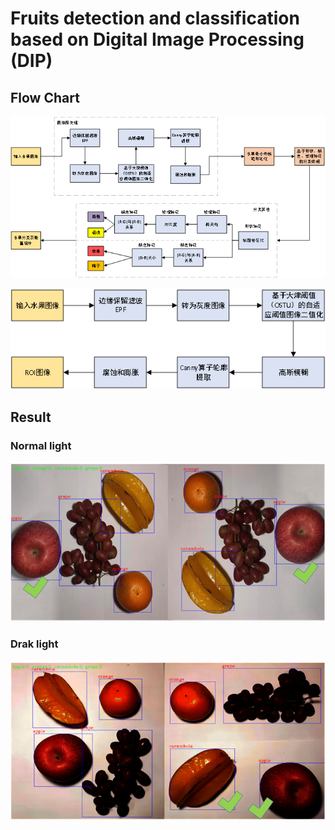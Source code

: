# Fruits detection and classification based on Digital Image Processing (DIP)

## Flow Chart

![](./pic/1.png)



![](./pic/2.png)



## Result

### Normal light

![](./pic/3.png)

### Drak light

![](./pic/4.png)